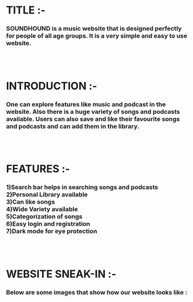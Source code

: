 <h1>TITLE :- </h1>
<h3>
SOUNDHOUND is a music website that is designed perfectly for people of all age groups. It is a very simple and easy to use website. 
</h3></br></br>
<h1>INTRODUCTION :-</h1>
<h3>
One can explore features like music and podcast in the website. Also there is a huge variety of songs and podcasts available. Users can also save and like their favourite songs and podcasts and can add them in the library.
</h3></br></br>
<h1>FEATURES :-</h1>
<h3>
1)Search bar helps in searching songs and podcasts</br>
2)Personal Library available</br>
3)Can like songs</br>
4)Wide Variety available</br>
5)Categorization of songs</br>
6)Easy login and registration</br>
7)Dark mode for eye protection</br>
</h3></br></br>
<h1>WEBSITE SNEAK-IN :-</h1>
<h3>Below are some images that show how our website looks like :</h3>
<br></br>
